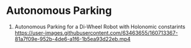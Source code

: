 # Autonomous Parking

1. Autonomous Parking for a Di-Wheel Robot with Holonomic constarints
https://user-images.githubusercontent.com/63463655/160713367-81a7f09e-952b-4de6-a1f6-1b5ea93d22eb.mp4

